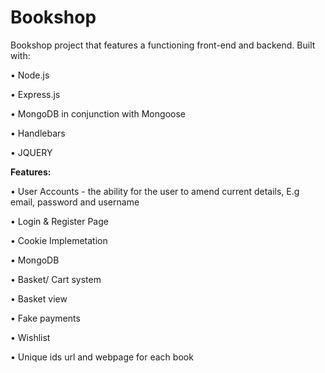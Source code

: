 # Bookshop

Bookshop project that features a functioning front-end and backend. Built with:

• Node.js

• Express.js

• MongoDB in conjunction with Mongoose

• Handlebars

• JQUERY

**Features:**

• User Accounts - the ability for the user to amend current details, E.g email, password and username

• Login & Register Page

• Cookie Implemetation

• MongoDB

• Basket/ Cart system

• Basket view

• Fake payments

• Wishlist

• Unique ids url and webpage for each book
